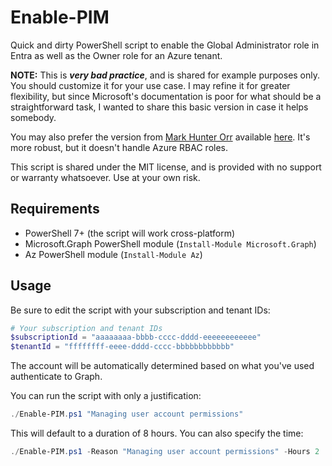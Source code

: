 # Enable-PIM

Quick and dirty PowerShell script to enable the Global Administrator role in Entra as well as the Owner role for an Azure tenant.

**NOTE:** This is _**very bad practice**_, and is shared for example purposes only. You should customize it for your use case. I may refine it for greater flexibility, but since Microsoft's documentation is poor for what should be a straightforward task, I wanted to share this basic version in case it helps somebody.

You may also prefer the version from [Mark Hunter Orr](https://medium.com/@markhunterorr/activate-your-microsoft-entra-pim-roles-with-powershell-62a0d611659c) available [here](https://github.com/markorr321/PIM-PAM). It's more robust, but it doesn't handle Azure RBAC roles.

This script is shared under the MIT license, and is provided with no support or warranty whatsoever. Use at your own risk.

## Requirements

- PowerShell 7+ (the script will work cross-platform)
- Microsoft.Graph PowerShell module (`Install-Module Microsoft.Graph`)
- Az PowerShell module (`Install-Module Az`)

## Usage

Be sure to edit the script with your subscription and tenant IDs:

```powershell
# Your subscription and tenant IDs
$subscriptionId = "aaaaaaaa-bbbb-cccc-dddd-eeeeeeeeeeee"
$tenantId = "ffffffff-eeee-dddd-cccc-bbbbbbbbbbbb"
```

The account will be automatically determined based on what you've used authenticate to Graph.

You can run the script with only a justification:

```powershell
./Enable-PIM.ps1 "Managing user account permissions"
```

This will default to a duration of 8 hours. You can also specify the time:

```powershell
./Enable-PIM.ps1 -Reason "Managing user account permissions" -Hours 2
```
